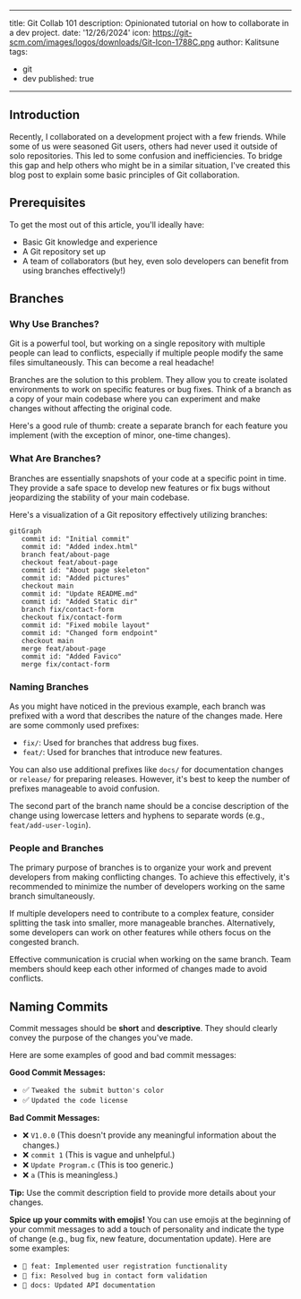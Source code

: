 
---
title: Git Collab 101
description: Opinionated tutorial on how to collaborate in a dev project.
date: '12/26/2024'
icon: https://git-scm.com/images/logos/downloads/Git-Icon-1788C.png
author: Kalitsune
tags:
  - git
  - dev
published: true
---
## Introduction

Recently, I collaborated on a development project with a few friends. While some of us were seasoned Git users, others had never used it outside of solo repositories. This led to some confusion and inefficiencies. To bridge this gap and help others who might be in a similar situation, I've created this blog post to explain some basic principles of Git collaboration.

## Prerequisites

To get the most out of this article, you'll ideally have:

- Basic Git knowledge and experience
- A Git repository set up
- A team of collaborators (but hey, even solo developers can benefit from using branches effectively!)

## Branches

### Why Use Branches?

Git is a powerful tool, but working on a single repository with multiple people can lead to conflicts, especially if multiple people modify the same files simultaneously. This can become a real headache!

Branches are the solution to this problem. They allow you to create isolated environments to work on specific features or bug fixes. Think of a branch as a copy of your main codebase where you can experiment and make changes without affecting the original code.

Here's a good rule of thumb: create a separate branch for each feature you implement (with the exception of minor, one-time changes).

### What Are Branches?

Branches are essentially snapshots of your code at a specific point in time. They provide a safe space to develop new features or fix bugs without jeopardizing the stability of your main codebase.

Here's a visualization of a Git repository effectively utilizing branches:

```mermaid
gitGraph
   commit id: "Initial commit"
   commit id: "Added index.html"
   branch feat/about-page
   checkout feat/about-page
   commit id: "About page skeleton"
   commit id: "Added pictures"
   checkout main
   commit id: "Update README.md"
   commit id: "Added Static dir"
   branch fix/contact-form
   checkout fix/contact-form
   commit id: "Fixed mobile layout"
   commit id: "Changed form endpoint"
   checkout main
   merge feat/about-page
   commit id: "Added Favico"
   merge fix/contact-form
```

### Naming Branches

As you might have noticed in the previous example, each branch was prefixed with a word that describes the nature of the changes made. Here are some commonly used prefixes:

- `fix/`: Used for branches that address bug fixes.
- `feat/`: Used for branches that introduce new features.

You can also use additional prefixes like `docs/` for documentation changes or `release/` for preparing releases. However, it's best to keep the number of prefixes manageable to avoid confusion.

The second part of the branch name should be a concise description of the change using lowercase letters and hyphens to separate words (e.g., `feat/add-user-login`).

### People and Branches

The primary purpose of branches is to organize your work and prevent developers from making conflicting changes. To achieve this effectively, it's recommended to minimize the number of developers working on the same branch simultaneously.

If multiple developers need to contribute to a complex feature, consider splitting the task into smaller, more manageable branches. Alternatively, some developers can work on other features while others focus on the congested branch.

Effective communication is crucial when working on the same branch. Team members should keep each other informed of changes made to avoid conflicts.

## Naming Commits

Commit messages should be **short** and **descriptive**. They should clearly convey the purpose of the changes you've made.

Here are some examples of good and bad commit messages:

**Good Commit Messages:**

- ✅ `Tweaked the submit button's color`
- ✅ `Updated the code license`

**Bad Commit Messages:**

- ❌ `V1.0.0` (This doesn't provide any meaningful information about the changes.)
- ❌ `commit 1` (This is vague and unhelpful.)
- ❌ `Update Program.c` (This is too generic.)
- ❌ `a` (This is meaningless.)

**Tip:** Use the commit description field to provide more details about your changes.

**Spice up your commits with emojis!** You can use emojis at the beginning of your commit messages to add a touch of personality and indicate the type of change (e.g., bug fix, new feature, documentation update). Here are some examples:

- `🎉 feat: Implemented user registration functionality`
- `🐛 fix: Resolved bug in contact form validation`
- `📝 docs: Updated API documentation`
